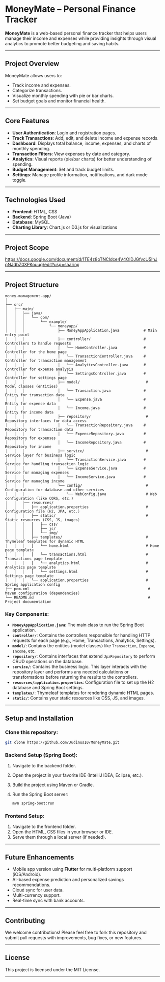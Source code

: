 # **MoneyMate – Personal Finance Tracker**

**MoneyMate** is a web-based personal finance tracker that helps users manage their income and expenses while providing insights through visual analytics to promote better budgeting and saving habits.

---

## **Project Overview**

MoneyMate allows users to:

* Track income and expenses.
* Categorize transactions.
* Visualize monthly spending with pie or bar charts.
* Set budget goals and monitor financial health.

---

## **Core Features**

* **User Authentication**: Login and registration pages.
* **Track Transactions**: Add, edit, and delete income and expense records.
* **Dashboard**: Displays total balance, income, expenses, and charts of monthly spending.
* **Transaction Filters**: View expenses by date and category.
* **Analytics**: Visual reports (pie/bar charts) for better understanding of spending.
* **Budget Management**: Set and track budget limits.
* **Settings**: Manage profile information, notifications, and dark mode toggle.

---

## **Technologies Used**

* **Frontend**: HTML, CSS
* **Backend**: Spring Boot (Java)
* **Database**: MySQL
* **Charting Library**: Chart.js or D3.js for visualizations

---
## **Project Scope**
https://docs.google.com/document/d/1TE4z8oTNCldce4V4OIDJGfvcU5IhJpNJdbZ0XPKouug/edit?usp=sharing  

---
## **Project Structure**

```
money-management-app/
│
├── src/
│   ├── main/
│   │   ├── java/
│   │   │   └── com/
│   │   │       └── example/
│   │   │           └── moneyapp/
│   │   │               ├── MoneyAppApplication.java           # Main entry point
│   │   │               ├── controller/                        # Controllers to handle requests
│   │   │               │   └── HomeController.java            # Controller for the home page
│   │   │               │   └── TransactionController.java     # Controller for transaction management
│   │   │               │   └── AnalyticsController.java       # Controller for expense analysis
│   │   │               │   └── SettingsController.java        # Controller for settings page
│   │   │               ├── model/                              # Model classes (entities)
│   │   │               │   └── Transaction.java               # Entity for transaction data
│   │   │               │   └── Expense.java                   # Entity for expense data
│   │   │               │   └── Income.java                    # Entity for income data
│   │   │               ├── repository/                         # Repository interfaces for data access
│   │   │               │   └── TransactionRepository.java     # Repository for transaction data
│   │   │               │   └── ExpenseRepository.java         # Repository for expenses
│   │   │               │   └── IncomeRepository.java          # Repository for income
│   │   │               ├── service/                            # Service layer for business logic
│   │   │               │   └── TransactionService.java        # Service for handling transaction logic
│   │   │               │   └── ExpenseService.java            # Service for managing expenses
│   │   │               │   └── IncomeService.java             # Service for managing income
│   │   │               └── config/                             # Configuration for database and other services
│   │   │                   └── WebConfig.java                  # Web configuration (like CORS, etc.)
│   │   ├── resources/
│   │   │   ├── application.properties                          # Configuration file (H2, JPA, etc.)
│   │   │   ├── static/                                         # Static resources (CSS, JS, images)
│   │   │   │   ├── css/
│   │   │   │   ├── js/
│   │   │   │   └── img/
│   │   │   ├── templates/                                      # Thymeleaf templates for dynamic HTML
│   │   │   │   └── home.html                                   # Home page template
│   │   │   │   └── transactions.html                           # Transactions page template
│   │   │   │   └── analytics.html                              # Analytics page template
│   │   │   │   └── settings.html                               # Settings page template
│   │   │   └── application.properties                          # Spring application config
├── pom.xml                                                      # Maven configuration (dependencies)
└── README.md                                                    # Project documentation
```

### Key Components:

* **`MoneyAppApplication.java`**: The main class to run the Spring Boot application.
* **`controller/`**: Contains the controllers responsible for handling HTTP requests for each page (e.g., Home, Transactions, Analytics, Settings).
* **`model/`**: Contains the entities (model classes) like `Transaction`, `Expense`, `Income`, etc.
* **`repository/`**: Contains interfaces that extend `JpaRepository` to perform CRUD operations on the database.
* **`service/`**: Contains the business logic. This layer interacts with the repository layer and performs any needed calculations or transformations before returning the results to the controllers.
* **`resources/application.properties`**: Configuration file to set up the H2 database and Spring Boot settings.
* **`templates/`**: Thymeleaf templates for rendering dynamic HTML pages.
* **`static/`**: Contains your static resources like CSS, JS, and images.

---

## **Setup and Installation**

### Clone this repository:

```bash
git clone https://github.com/Judinus10/MoneyMate.git
```

### Backend Setup (Spring Boot):

1. Navigate to the backend folder.
2. Open the project in your favorite IDE (IntelliJ IDEA, Eclipse, etc.).
3. Build the project using Maven or Gradle.
4. Run the Spring Boot server:

   ```bash
   mvn spring-boot:run
   ```

### Frontend Setup:

1. Navigate to the frontend folder.
2. Open the HTML, CSS files in your browser or IDE.
3. Serve them through a local server (if needed).

---

## **Future Enhancements**

* Mobile app version using **Flutter** for multi-platform support (iOS/Android).
* AI-based expense prediction and personalized savings recommendations.
* Cloud sync for user data.
* Multi-currency support.
* Real-time sync with bank accounts.

---

## **Contributing**

We welcome contributions! Please feel free to fork this repository and submit pull requests with improvements, bug fixes, or new features.

---

## **License**

This project is licensed under the MIT License.

---

